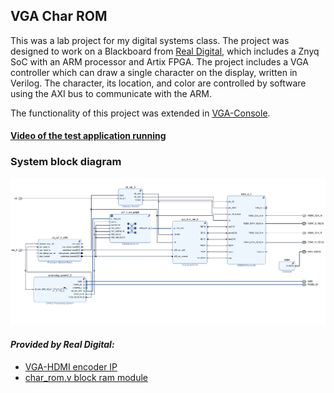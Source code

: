 ## VGA Char ROM


This was a lab project for my digital systems class. The project was designed to work on a Blackboard from [Real Digital](https://www.realdigital.org/), which includes a Znyq SoC with an ARM processor and Artix FPGA. The project includes a VGA controller which can draw a single character on the display, written in Verilog. The character, its location, and color are controlled by software using the AXI bus to communicate with the ARM.

The functionality of this project was extended in [VGA-Console](https://github.com/D3r3k23/VGA-Console).


#### [Video of the test application running](https://drive.google.com/file/d/1hD0VHN7D27NxYsh888R6UdT9YapW_Cg8/view?usp=sharing)


### System block diagram
![System Block Diagram](system_bd.png?raw=true)


#### *Provided by Real Digital:*
* [VGA-HDMI encoder IP](https://github.com/RealDigitalOrg/VivadoIP/tree/master/hdmi_tx_1.0)
* [char_rom.v block ram module](https://www.realdigital.org/doc/93562a1dd6587887f4265d6ecac23929)
